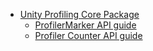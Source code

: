 * [Unity Profiling Core Package](index.md)
	* [ProfilerMarker API guide](profilermarker-guide.md)
	* [Profiler Counter API guide](profilercounter-guide.md)
